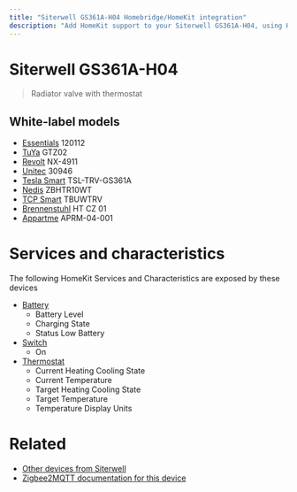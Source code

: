 ```yaml
---
title: "Siterwell GS361A-H04 Homebridge/HomeKit integration"
description: "Add HomeKit support to your Siterwell GS361A-H04, using Homebridge, Zigbee2MQTT and homebridge-z2m."
---
```

<!---
This file has been GENERATED using src/docgen/docgen.ts
DO NOT EDIT THIS FILE MANUALLY!
-->
# Siterwell GS361A-H04
> Radiator valve with thermostat


## White-label models
* [Essentials](../index.md#essentials) 120112
* [TuYa](../index.md#tuya) GTZ02
* [Revolt](../index.md#revolt) NX-4911
* [Unitec](../index.md#unitec) 30946
* [Tesla Smart](../index.md#tesla_smart) TSL-TRV-GS361A
* [Nedis](../index.md#nedis) ZBHTR10WT
* [TCP Smart](../index.md#tcp_smart) TBUWTRV
* [Brennenstuhl](../index.md#brennenstuhl) HT CZ 01
* [Appartme](../index.md#appartme) APRM-04-001

# Services and characteristics
The following HomeKit Services and Characteristics are exposed by
these devices

* [Battery](../../battery.md)
  * Battery Level
  * Charging State
  * Status Low Battery
* [Switch](../../switch.md)
  * On
* [Thermostat](../../climate.md)
  * Current Heating Cooling State
  * Current Temperature
  * Target Heating Cooling State
  * Target Temperature
  * Temperature Display Units


# Related
* [Other devices from Siterwell](../index.md#siterwell)
* [Zigbee2MQTT documentation for this device](https://www.zigbee2mqtt.io/devices/GS361A-H04.html)